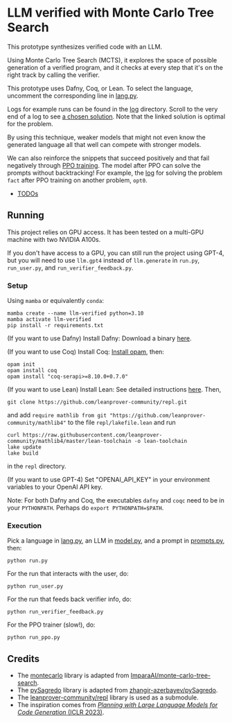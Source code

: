 # LLM verified with Monte Carlo Tree Search

This prototype synthesizes verified code with an LLM.

Using Monte Carlo Tree Search (MCTS), it explores the space of possible generation of a verified program, and it checks at every step that it's on the right track by calling the verifier.

This prototype uses Dafny, Coq, or Lean.
To select the language, uncomment the corresponding line in [lang.py](lang.py).

Logs for example runs can be found in the [log](log) directory.
Scroll to the very end of a log to see [a chosen solution](https://github.com/namin/llm-verified-with-monte-carlo-tree-search/blob/main/log/opt0_alt.txt#L7661).
Note that the linked solution is optimal for the problem.

By using this technique, weaker models that might not even know the generated language all that well can compete with stronger models.

We can also reinforce the snippets that succeed positively and that fail negatively through [PPO training](https://huggingface.co/docs/trl/main/en/ppo_trainer).
The model after PPO can solve the prompts without backtracking!
For example, the [log](https://github.com/namin/llm-verified-with-monte-carlo-tree-search/blob/main/log/fact_run_after_ppo_opt0.txt) for solving the problem `fact` after PPO training on another problem, `opt0`.

- [TODOs](TODO.md)

## Running

This project relies on GPU access. It has been tested on a multi-GPU machine with two NVIDIA A100s.

If you don't have access to a GPU, you can still run the project using GPT-4, but you will need to use `llm.gpt4` instead of `llm.generate` in `run.py`, `run_user.py`, and `run_verifier_feedback.py`.

### Setup

Using `mamba` or equivalently `conda`:

```
mamba create --name llm-verified python=3.10
mamba activate llm-verified
pip install -r requirements.txt
```

(If you want to use Dafny) Install Dafny: Download a binary [here](https://github.com/dafny-lang/dafny/releases/latest).

(If you want to use Coq) Install Coq: [Install opam](https://opam.ocaml.org/doc/Install.html), then:
```
opam init
opam install coq
opam install "coq-serapi>=8.10.0+0.7.0"
```

(If you want to use Lean) Install Lean: See detailed instructions [here](https://leanprover-community.github.io/get_started.html). Then,
```
git clone https://github.com/leanprover-community/repl.git
```
and add `require mathlib from git "https://github.com/leanprover-community/mathlib4"` to the file `repl/lakefile.lean` and run 
```
curl https://raw.githubusercontent.com/leanprover-community/mathlib4/master/lean-toolchain -o lean-toolchain
lake update
lake build
```
in the `repl` directory.

(If you want to use GPT-4) Set "OPENAI_API_KEY" in your environment variables to your OpenAI API key.

Note: For both Dafny and Coq, the executables `dafny` and `coqc` need to be in your `PYTHONPATH`. Perhaps do `export PYTHONPATH=$PATH`.

### Execution

Pick a language in [lang.py](lang.py), an LLM in [model.py](model.py), and a prompt in [prompts.py](prompts.py), then:

```
python run.py
```

For the run that interacts with the user, do:

```
python run_user.py
```

For the run that feeds back verifier info, do:

```
python run_verifier_feedback.py
```

For the PPO trainer (slow!), do:

```
python run_ppo.py
```

## Credits

- The [montecarlo](montecarlo) library is adapted from [ImparaAI/monte-carlo-tree-search](https://github.com/ImparaAI/monte-carlo-tree-search).
- The [pySagredo](pySagredo) library is adapted from [zhangir-azerbayev/pySagredo](https://github.com/zhangir-azerbayev/pySagredo).
- The [leanprover-community/repl](https://github.com/leanprover-community/repl) library is used as a submodule.
- The inspiration comes from [_Planning with Large Language Models for Code Generation_ (ICLR 2023)](https://codeaimcts.github.io/).
